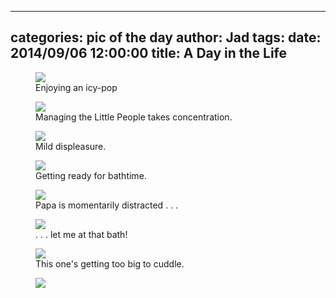 
---
categories: pic of the day
author: Jad
tags: 
date: 2014/09/06 12:00:00
title: A Day in the Life
---

<figure>
<img src="/img/2014/09/06/img_20140906174221_medium.jpg" />
<figcaption>Enjoying an icy-pop</figcaption>
</figure>

<figure>
<img src="/img/2014/09/06/img_20140906171017_medium.jpg" />
<figcaption>Managing the Little People takes concentration.</figcaption>
</figure>

<figure>
<img src="/img/2014/09/06/img_20140906113914_medium.jpg" />
<figcaption>Mild displeasure.</figcaption>
</figure>

<figure>
<img src="/img/2014/09/06/img_20140906182408_medium.jpg" />
<figcaption>Getting ready for bathtime.</figcaption>
</figure>

<figure>
<img src="/img/2014/09/06/img_20140906182436_medium.jpg" />
<figcaption>Papa is momentarily distracted . . .</figcaption>
</figure>

<figure>
<img src="/img/2014/09/06/img_20140906182340_medium.jpg" />
<figcaption> . . . let me at that bath!</figcaption>
</figure>

<figure>
<img src="/img/2014/09/06/img_20140906184236_medium.jpg" />
<figcaption>This one's getting too big to cuddle.</figcaption>
</figure>


<figure>
<img src="/img/2014/09/06/img_20140906171057_medium.jpg" />
<figcaption></figcaption>
</figure>
